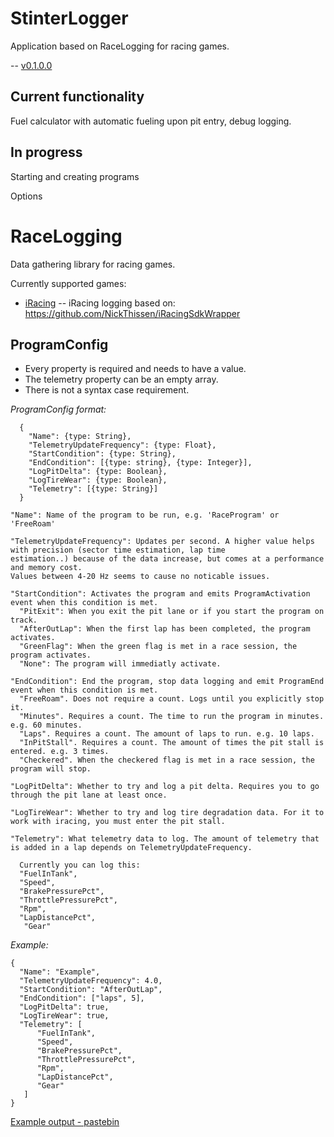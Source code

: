 # StinterLogger
Application based on RaceLogging for racing games.

-- [v0.1.0.0](https://github.com/Abagofair/StinterLogger/releases/tag/0.1.0.0)

## Current functionality
Fuel calculator with automatic fueling upon pit entry, debug logging.

## In progress
Starting and creating programs

Options

# RaceLogging

Data gathering library for racing games.

Currently supported games:

- [iRacing](https://www.iracing.com/)
-- iRacing logging based on: https://github.com/NickThissen/iRacingSdkWrapper


## ProgramConfig

* Every property is required and needs to have a value.
* The telemetry property can be an empty array.
* There is not a syntax case requirement. 

*ProgramConfig format:*
```
  {	
    "Name": {type: String},	
    "TelemetryUpdateFrequency": {type: Float},
    "StartCondition": {type: String},
    "EndCondition": [{type: string}, {type: Integer}],
    "LogPitDelta": {type: Boolean},
    "LogTireWear": {type: Boolean},
    "Telemetry": [{type: String}]
  }
```
```
"Name": Name of the program to be run, e.g. 'RaceProgram' or 'FreeRoam'

"TelemetryUpdateFrequency": Updates per second. A higher value helps with precision (sector time estimation, lap time 
estimation..) because of the data increase, but comes at a performance and memory cost. 
Values between 4-20 Hz seems to cause no noticable issues.

"StartCondition": Activates the program and emits ProgramActivation event when this condition is met.
  "PitExit": When you exit the pit lane or if you start the program on track.
  "AfterOutLap": When the first lap has been completed, the program activates.
  "GreenFlag": When the green flag is met in a race session, the program activates.
  "None": The program will immediatly activate.

"EndCondition": End the program, stop data logging and emit ProgramEnd event when this condition is met.
  "FreeRoam". Does not require a count. Logs until you explicitly stop it.  
  "Minutes". Requires a count. The time to run the program in minutes. e.g. 60 minutes.
  "Laps". Requires a count. The amount of laps to run. e.g. 10 laps.
  "InPitStall". Requires a count. The amount of times the pit stall is entered. e.g. 3 times.
  "Checkered". When the checkered flag is met in a race session, the program will stop.

"LogPitDelta": Whether to try and log a pit delta. Requires you to go through the pit lane at least once.

"LogTireWear": Whether to try and log tire degradation data. For it to work with iracing, you must enter the pit stall.

"Telemetry": What telemetry data to log. The amount of telemetry that is added in a lap depends on TelemetryUpdateFrequency.

  Currently you can log this:  
  "FuelInTank",
  "Speed",
  "BrakePressurePct",
  "ThrottlePressurePct",
  "Rpm",
  "LapDistancePct",
   "Gear"
```

*Example:*
```
{	
  "Name": "Example",	
  "TelemetryUpdateFrequency": 4.0,
  "StartCondition": "AfterOutLap",
  "EndCondition": ["laps", 5],
  "LogPitDelta": true,
  "LogTireWear": true,
  "Telemetry": [
      "FuelInTank",
      "Speed",
      "BrakePressurePct",
      "ThrottlePressurePct",
      "Rpm",
      "LapDistancePct",
      "Gear"
   ]
}
```

[Example output - pastebin](https://pastebin.com/1n1W3jjd)
